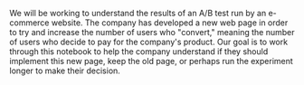 We will be working to understand the results of an A/B test run by an e-commerce website. The company has developed a new web page in order to try and increase the 
number of users who "convert," meaning the number of users who decide to pay for the company's product. Our goal is to work through this notebook to help the company 
understand if they should implement this new page, keep the old page, or perhaps run the experiment longer to make their decision.
